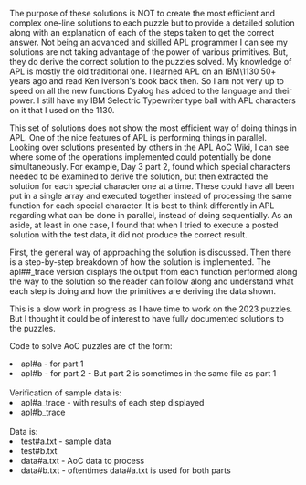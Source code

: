 The purpose of these solutions is NOT to create the most efficient and complex one-line
solutions to each puzzle but to provide a detailed solution along with an explanation of each
of the steps taken to get the correct answer. Not being an advanced and skilled APL programmer
I can see my solutions are not taking advantage of the power of various primitives. But,
they do derive the correct solution to the puzzles solved. My knowledge of APL is mostly
the old traditional one. I learned APL on an IBM\1130 50+ years ago and read Ken Iverson's
book back then. So I am not very up to speed on all the new functions Dyalog has added to 
the language and their power. I still have my IBM Selectric Typewriter type ball with APL
characters on it that I used on the 1130. 

This set of solutions does not show the most efficient way of doing things in APL.
One of the nice features of APL is performing things in parallel. Looking over
solutions presented by others in the APL AoC Wiki, I can see where some of the
operations implemented could potentially be done simultaneously. For example,
Day 3 part 2, found which special characters needed to be examined to derive the
solution, but then extracted the solution for each special character one at a time. 
These could have all been put in a single array and executed together instead of
processing the same function for each special character. It is best to think
differently in APL regarding what can be done in parallel, instead of doing
sequentially. As an aside, at least in one case, I found that when I tried to
execute a posted solution with the test data, it did not produce the correct result.

First, the general way of approaching the solution is discussed. Then there is a
step-by-step breakdown of how the solution is implemented. The apl##_trace version
displays the output from each function performed along the way to the solution
so the reader can follow along and understand what each step is doing and how
the primitives are deriving the data shown.

This is a slow work in progress as I have time to work on the 2023 puzzles. But I thought
it could be of interest to have fully documented solutions to the puzzles. 

Code to solve AoC puzzles are of the form:<br>
<li> apl#a - for part 1
<li> apl#b - for part 2 - But part 2 is sometimes in the same file as part 1<br>
<br>Verification of sample data is:
<li>  apl#a_trace - with results of each step displayed
<li>  apl#b_trace
<br><br>Data is:
<li>  test#a.txt - sample data
<li>test#b.txt
<li> data#a.txt - AoC data to process
<li>data#b.txt - oftentimes data#a.txt is used for both parts
</li>
  
